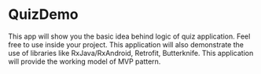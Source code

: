 # QuizDemo
This app will show you the basic idea behind logic of quiz application. Feel free to use inside your project.
This application will also demonstrate the use of libraries like RxJava/RxAndroid, Retrofit, Butterknife.
This application will provide the working model of MVP pattern.
